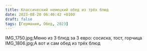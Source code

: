 ```yaml
---
title: Классический немецкий обед из трёх блюд
date: 2023-08-20 06:46:42 +0100
draft: false
tags: [Германия, Обед, 2023]
---
```

IMG_1750.jpg;Меню из 3 блюд за 3 евро: сосиска, тост, горчица 
IMG_1806.jpg;А вот и сам обед из трёх блюд
